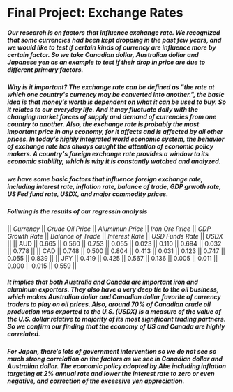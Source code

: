 # Final Project: Exchange Rates

##### Our research is on factors that influence exchange rate. We recognized that some currencies had been kept dropping in the past few years, and we would like to test if certain kinds of currency are influence more by certain factor. So we take Canadian dollar, Australian dollar and Japanese yen as an example to test if their drop in price are due to different primary factors. 

##### Why is it important? The exchange rate can be defined as "the rate at which one country's currency may be converted into another.", the basic idea is that money’s worth is dependent on what it can be used to buy. So it relates to our everyday life. And it may fluctuate daily with the changing market forces of supply and demand of currencies from one country to another. Also, the exchange rate is probably the most important price in any economy, for it affects and is affected by all other prices. In today’s highly integrated world economic system, the behavior of exchange rate has always caught the attention of economic policy makers. A country's foreign exchange rate provides a window to its economic stability, which is why it is constantly watched and analyzed.

##### we have some basic factors that influence foreign exchange rate, including interest rate, inflation rate, balance of trade, GDP grwoth rate, US Fed fund rate, USDX, and major commodity prices.

##### Follwing is the results of our regressin analysis

|| *Currency* || *Crude Oil Price* || *Alumimun Price* || *Iron Ore Price* || *GDP Growth Rate* || *Balance of Trade* || *Interest Rate* || *USD Funds Rate* || *USDX* ||
|| AUD || 0.665 || 0.560 || 0.753 || 0.055 || 0.023 || 0.110 || 0.694 || 0.032 || 0.778 ||
|| CAD || 0.748 || 0.500 || 0.804 || 0.413 || 0.031 || 0.123 || 0.747 || 0.055 || 0.839 ||
|| JPY || 0.419 || 0.425 || 0.567 || 0.136 || 0.005 || 0.011 || 0.000 || 0.015 || 0.559 ||


##### It implies that both Australia and Canada are important iron and aluminum exporters. They also have a very deep tie to the oil business, which makes Australian dollar and Canadian dollar favorite of currency traders to play on oil prices. Also, around 70% of Canadian crude oil production was exported to the U.S. (USDX) is a measure of the value of the U.S. dollar relative to majority of its most significant trading partners. So we confirm our finding that the economy of US and Canada are highly correlated. 

##### For Japan, there’s lots of government intervention so we do not see so much strong correlation on the factors as we see in Canadian dollar and Australian dollar. The economic policy adopted by Abe including inflation targeting at 2% annual rate and lower the interest rate to zero or even negative, and correction of the excessive yen appreciation. 
